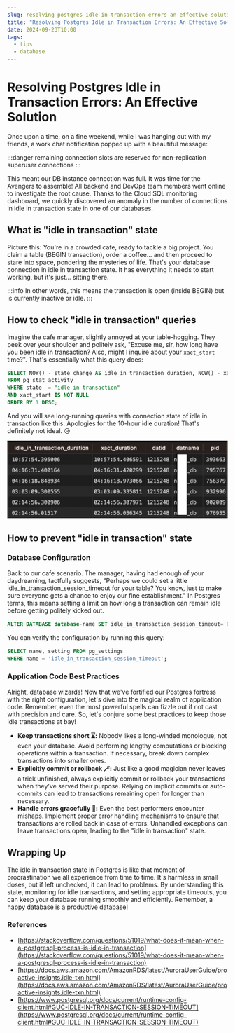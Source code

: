 ```yaml
---
slug: resolving-postgres-idle-in-transaction-errors-an-effective-solution
title: "Resolving Postgres Idle in Transaction Errors: An Effective Solution"
date: 2024-09-23T10:00
tags:
  - tips
  - database
---
```


# Resolving Postgres Idle in Transaction Errors: An Effective Solution

Once upon a time, on a fine weekend, while I was hanging out with my friends, a work chat notification popped up with a beautiful message:

:::danger
remaining connection slots are reserved for non-replication superuser connections
:::

<!-- truncate -->

This meant our DB instance connection was full. It was time for the Avengers to assemble! All backend and DevOps team members went online to investigate the root cause. Thanks to the Cloud SQL monitoring dashboard, we quickly discovered an anomaly in the number of connections in <span className="purple-text">idle in transaction</span> state in one of our databases.

## What is "idle in transaction" state

Picture this: You're in a crowded cafe, ready to tackle a big project. You claim a table (BEGIN transaction), order a coffee... and then proceed to stare into space, pondering the mysteries of life. That's your database connection in <span className="purple-text">idle in transaction</span> state. It has everything it needs to start working, but it's just... sitting there.

:::info
In other words, this means the transaction is open (inside BEGIN) but is currently inactive or idle.
:::

## How to check "idle in transaction" queries

Imagine the cafe manager, slightly annoyed at your table-hogging. They peek over your shoulder and politely ask, "Excuse me, sir, how long have you been <span className="purple-text">idle in transaction</span>? Also, might I inquire about your `xact_start` time?". That's essentially what this query does:

```sql
SELECT NOW() - state_change AS idle_in_transaction_duration, NOW() - xact_start AS xact_duration,*
FROM pg_stat_activity
WHERE state  = "idle in transaction"
AND xact_start IS NOT NULL
ORDER BY 1 DESC;
```

And you will see long-running queries with connection state of <span className="purple-text">idle in transaction</span> like this. Apologies for the 10-hour idle duration! That's definitely not ideal. 😢

![Idle in transaction](idle.png)

## How to prevent "idle in transaction" state

### Database Configuration

Back to our cafe scenario. The manager, having had enough of your daydreaming, tactfully suggests, "Perhaps we could set a little <span className="purple-text">idle_in_transaction_session_timeout</span> for your table? You know, just to make sure everyone gets a chance to enjoy our fine establishment." In Postgres terms, this means setting a limit on how long a transaction can remain idle before getting politely kicked out.

```sql
ALTER DATABASE database-name SET idle_in_transaction_session_timeout='60s'
```

You can verify the configuration by running this query:

```sql
SELECT name, setting FROM pg_settings
WHERE name = 'idle_in_transaction_session_timeout';
```

### Application Code Best Practices

Alright, database wizards! Now that we've fortified our Postgres fortress with the right configuration, let's dive into the magical realm of application code. Remember, even the most powerful spells can fizzle out if not cast with precision and care. So, let's conjure some best practices to keep those idle transactions at bay!

- **Keep transactions short ⌛️:** Nobody likes a long-winded monologue, not even your database. Avoid performing lengthy computations or blocking operations within a transaction. If necessary, break down complex transactions into smaller ones.
- **Explicitly commit or rollback 🪄:** Just like a good magician never leaves a trick unfinished, always explicitly commit or rollback your transactions when they've served their purpose. Relying on implicit commits or auto-commits can lead to transactions remaining open for longer than necessary.
- **Handle errors gracefully 🧨:** Even the best performers encounter mishaps. Implement proper error handling mechanisms to ensure that transactions are rolled back in case of errors. Unhandled exceptions can leave transactions open, leading to the "idle in transaction" state.

## Wrapping Up

The idle in transaction state in Postgres is like that moment of procrastination we all experience from time to time. It's harmless in small doses, but if left unchecked, it can lead to problems. By understanding this state, monitoring for idle transactions, and setting appropriate timeouts, you can keep your database running smoothly and efficiently. Remember, a happy database is a productive database!

### References

- [https://stackoverflow.com/questions/51019/what-does-it-mean-when-a-postgresql-process-is-idle-in-transaction](https://stackoverflow.com/questions/51019/what-does-it-mean-when-a-postgresql-process-is-idle-in-transaction)
- [https://docs.aws.amazon.com/AmazonRDS/latest/AuroraUserGuide/proactive-insights.idle-txn.html](https://docs.aws.amazon.com/AmazonRDS/latest/AuroraUserGuide/proactive-insights.idle-txn.html)
- [https://www.postgresql.org/docs/current/runtime-config-client.html#GUC-IDLE-IN-TRANSACTION-SESSION-TIMEOUT](https://www.postgresql.org/docs/current/runtime-config-client.html#GUC-IDLE-IN-TRANSACTION-SESSION-TIMEOUT)

